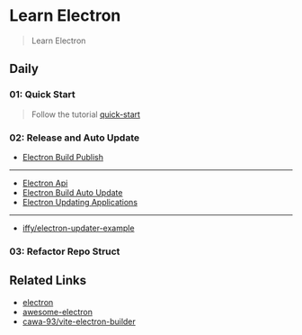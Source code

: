 # Learn Electron

> Learn Electron

## Daily

### 01: Quick Start

> Follow the tutorial [quick-start](https://www.electronjs.org/docs/latest/tutorial/quick-start)

### 02: Release and Auto Update

- [Electron Build Publish](https://www.electron.build/configuration/publish)

---

- [Electron Api](https://www.electronjs.org/docs/latest/api/auto-updater)
- [Electron Build Auto Update](https://www.electron.build/auto-update.html)
- [Electron Updating Applications](https://www.electronjs.org/docs/latest/tutorial/updates)

---

- [iffy/electron-updater-example](https://github.com/iffy/electron-updater-example)

### 03: Refactor Repo Struct

## Related Links

- [electron](https://github.com/electron/electron)
- [awesome-electron](https://github.com/sindresorhus/awesome-electron)
- [cawa-93/vite-electron-builder](https://github.com/cawa-93/vite-electron-builder)
